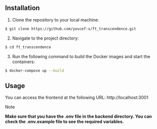 ## Installation

1. Clone the repository to your local machine:

```bash
$ git clone https://github.com/youcef-s/ft_transcendence.git
```

2. Navigate to the project directory:

```bash
$ cd ft_transcendence
```

3. Run the following command to build the Docker images and start the containers:

```bash
$ docker-compose up --build
```

## Usage

You can access the frontend at the following URL: http://localhost:3001

> [!NOTE]
> **Make sure that you have the .env file in the backend directory. You can check the .env.example file to see the required variables.**
